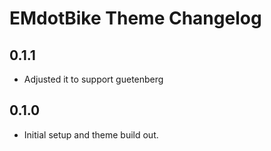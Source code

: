 # EMdotBike Theme Changelog

## 0.1.1

* Adjusted it to support guetenberg

## 0.1.0

 * Initial setup and theme build out.
